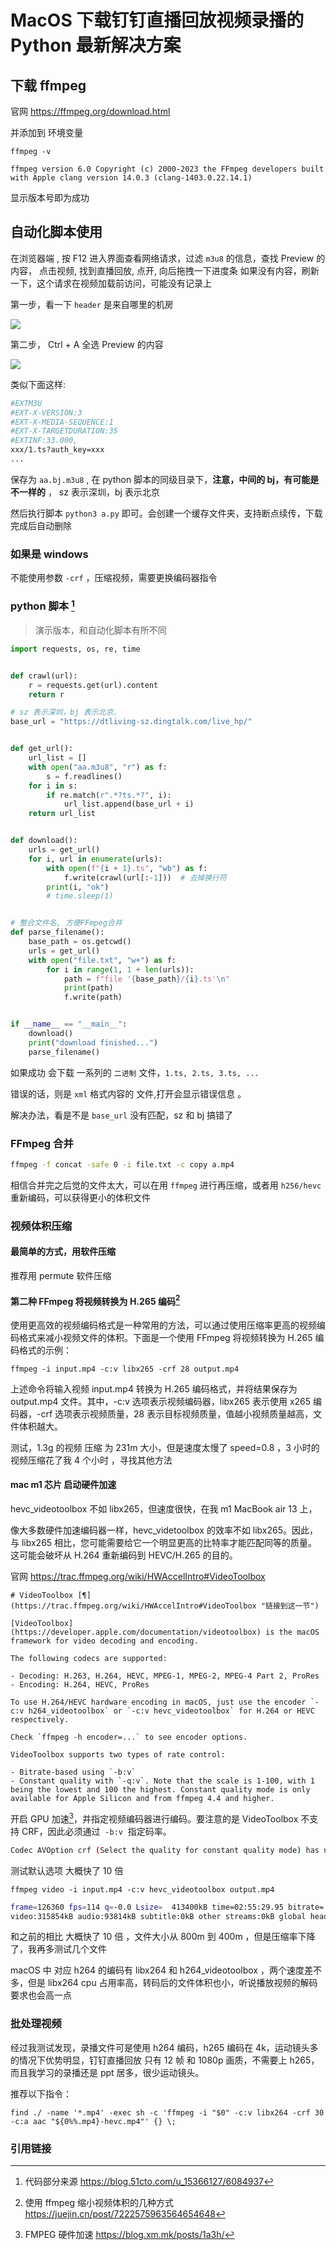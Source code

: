 # MacOS 下载钉钉直播回放视频录播的 Python 最新解决方案

## 下载 ffmpeg

官网 https://ffmpeg.org/download.html

并添加到 环境变量 

```shell
ffmpeg -v

ffmpeg version 6.0 Copyright (c) 2000-2023 the FFmpeg developers built with Apple clang version 14.0.3 (clang-1403.0.22.14.1)
```

显示版本号即为成功

## 自动化脚本使用

在浏览器端 , 按 F12 进入界面查看网络请求，过滤 `m3u8` 的信息，查找 Preview 的内容，
点击视频, 找到直播回放, 点开, 向后拖拽一下进度条
如果没有内容，刷新一下，这个请求在视频加载前访问，可能没有记录上

第一步，看一下 `header` 是来自哪里的机房


![](./_images/dingtalkdownload-01.png)

第二步， Ctrl + A 全选 Preview 的内容 

![](./_images/dingtalkdownload-02.png)

类似下面这样:

```sh
#EXTM3U
#EXT-X-VERSION:3
#EXT-X-MEDIA-SEQUENCE:1
#EXT-X-TARGETDURATION:35
#EXTINF:33.000,
xxx/1.ts?auth_key=xxx
...
```


保存为 ​​`aa.bj.m3u8` ​​, 在 python 脚本的同级目录下，**注意，中间的 bj，有可能是不一样的** ， sz 表示深圳，bj 表示北京 

然后执行脚本 `python3 a.py` 即可。会创建一个缓存文件夹，支持断点续传，下载完成后自动删除

### 如果是 windows

不能使用参数 `-crf` ，压缩视频，需要更换编码器指令

### python 脚本 [^1]

> 演示版本，和自动化脚本有所不同

```python
import requests, os, re, time


def crawl(url):
    r = requests.get(url).content
    return r

# sz 表示深圳，bj 表示北京，
base_url = "https://dtliving-sz.dingtalk.com/live_hp/"


def get_url():
    url_list = []
    with open("aa.m3u8", "r") as f:
        s = f.readlines()
    for i in s:
        if re.match(r".*?ts.*?", i):
            url_list.append(base_url + i)
    return url_list


def download():
    urls = get_url()
    for i, url in enumerate(urls):
        with open(f"{i + 1}.ts", "wb") as f:
            f.write(crawl(url[:-1]))  # 去掉换行符
        print(i, "ok")
        # time.sleep(1)


# 整合文件名, 方便FFmpeg合并
def parse_filename():
    base_path = os.getcwd()
    urls = get_url()
    with open("file.txt", "w+") as f:
        for i in range(1, 1 + len(urls)):
            path = f"file '{base_path}/{i}.ts'\n"
            print(path)
            f.write(path)


if __name__ == "__main__":
    download()
    print("download finished...")
    parse_filename()
```

如果成功 会下载 一系列的 `二进制` 文件，`1.ts, 2.ts, 3.ts, ...`

错误的话，则是 `xml` 格式内容的 文件,打开会显示错误信息 。

解决办法，看是不是 `base_url` 没有匹配，sz 和 bj 搞错了

### FFmpeg 合并

```sh
ffmpeg -f concat -safe 0 -i file.txt -c copy a.mp4
```

相信合并完之后觉的文件太大，可以在用 `ffmpeg` 进行再压缩，或者用 `h256/hevc` 重新编码，可以获得更小的体积文件

### 视频体积压缩

#### 最简单的方式，用软件压缩

推荐用 permute 软件压缩

#### 第二种 FFmpeg 将视频转换为 H.265 编码[^2]

使用更高效的视频编码格式是一种常用的方法，可以通过使用压缩率更高的视频编码格式来减小视频文件的体积。下面是一个使用 FFmpeg 将视频转换为 H.265 编码格式的示例：

`ffmpeg -i input.mp4 -c:v libx265 -crf 28 output.mp4`

上述命令将输入视频 input.mp4 转换为 H.265 编码格式，并将结果保存为 output.mp4 文件。其中，-c:v 选项表示视频编码器，libx265 表示使用 x265 编码器，-crf 选项表示视频质量，28 表示目标视频质量，值越小视频质量越高，文件体积越大。

测试，1.3g 的视频 压缩 为 231m 大小，但是速度太慢了 speed=0.8 ，3 小时的视频压缩花了我 4 个小时 ，寻找其他方法

#### mac m1 芯片 启动硬件加速

hevc_videotoolbox 不如 libx265，但速度很快，在我 m1 MacBook air 13 上，

像大多数硬件加速编码器一样，hevc_videtoolbox 的效率不如 libx265。因此，与 libx265 相比，您可能需要给它一个明显更高的比特率才能匹配同等的质量。这可能会破坏从 H.264 重新编码到 HEVC/H.265 的目的。

官网 https://trac.ffmpeg.org/wiki/HWAccelIntro#VideoToolbox

```
# VideoToolbox [¶](https://trac.ffmpeg.org/wiki/HWAccelIntro#VideoToolbox "链接到这一节")

[​VideoToolbox](https://developer.apple.com/documentation/videotoolbox) is the macOS framework for video decoding and encoding.

The following codecs are supported:

- Decoding: H.263, H.264, HEVC, MPEG-1, MPEG-2, MPEG-4 Part 2, ProRes
- Encoding: H.264, HEVC, ProRes

To use H.264/HEVC hardware encoding in macOS, just use the encoder `-c:v h264_videotoolbox` or `-c:v hevc_videotoolbox` for H.264 or HEVC respectively.

Check `ffmpeg -h encoder=...` to see encoder options.

VideoToolbox supports two types of rate control:

- Bitrate-based using `-b:v`
- Constant quality with `-q:v`. Note that the scale is 1-100, with 1 being the lowest and 100 the highest. Constant quality mode is only available for Apple Silicon and from ffmpeg 4.4 and higher.
```

开启 GPU 加速[^3]，并指定视频编码器进行编码。要注意的是 VideoToolbox 不支持 CRF，因此必须通过  `-b:v`  指定码率。

```sh
Codec AVOption crf (Select the quality for constant quality mode) has not been used for any stream. The most likely reason is either wrong type (e.g. a video option with no video streams) or that it is a private option of some encoder which was not actually used for any stream.
```

测试默认选项 大概快了 10 倍

`ffmpeg video -i input.mp4 -c:v hevc_videotoolbox output.mp4`

```sh
frame=126360 fps=114 q=-0.0 Lsize=  413400kB time=02:55:29.95 bitrate= 321.6kbits/s dup=663 drop=0 speed=9.51x
video:315854kB audio:93814kB subtitle:0kB other streams:0kB global headers:0kB muxing overhead: 0.910847%
```

和之前的相比 大概快了 10 倍 ，文件大小从 800m 到 400m ，但是压缩率下降了，我再多测试几个文件

macOS 中 对应 h264 的编码有 libx264 和 h264_videotoolbox ，两个速度差不多，但是 libx264 cpu 占用率高，转码后的文件体积也小，听说播放视频的解码要求也会高一点

### 批处理视频

经过我测试发现，录播文件可是使用 h264 编码，h265 编码在 4k，运动镜头多的情况下优势明显，钉钉直播回放 只有 12 帧 和 1080p 画质，不需要上 h265，而且我学习的录播还是 ppt 居多，很少运动镜头。

推荐以下指令：

`find ./ -name '*.mp4' -exec sh -c 'ffmpeg -i "$0" -c:v libx264 -crf 30 -c:a aac "${0%%.mp4}-hevc.mp4"' {} \;`

### 引用链接

[^1]: 代码部分来源 https://blog.51cto.com/u_15366127/6084937
[^2]: 使用 ffmpeg 缩小视频体积的几种方式 https://juejin.cn/post/7222575963564654648
[^3]: FMPEG 硬件加速 https://blog.xm.mk/posts/1a3h/
